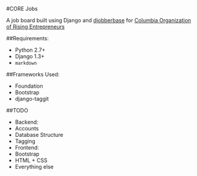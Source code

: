#CORE Jobs

A job board built using Django and [djobberbase](https://github.com/wtrevino/django-djobberbase) for [Columbia Organization of Rising Entrepreneurs](http://www.columbia.edu/cu/core/)

##Requirements:

* Python 2.7+
* Django 1.3+
* `markdown`

##Frameworks Used:

* Foundation
* Bootstrap
* django-taggit

##TODO

* Backend:
*   Accounts
*   Database Structure
*   Tagging
* Frontend:
*   Bootstrap
*   HTML + CSS
*   Everything else